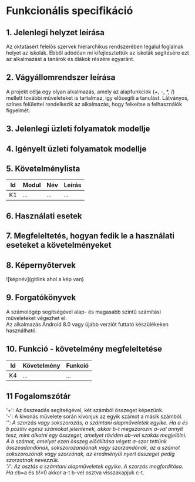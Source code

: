 # Funkcionális specifikáció
## 1. Jelenlegi helyzet leírása

Az oktatásért felelős szervek hierarchikus rendszerében legalul foglalnak helyet az iskolák. Ebből adódóan mi kifejlesztettük az iskolák segítésére ezt az alkalmazást a tanárok és diákok részére egyaránt.

## 2. Vágyállomrendszer leírása

A projekt célja egy olyan alkalmazás, amely az alapfunkciók (+, -, *, /) mellett további műveleteket is tartalmaz, így elősegíti a tanulást. Látványos, színes felülettel rendelkezik az alkalmazás, hogy felkeltse a felhasználók figyelmét. 

## 3. Jelenlegi üzleti folyamatok modellje

## 4. Igényelt üzleti folyamatok modellje

## 5. Követelménylista

| Id | Modul | Név | Leírás |
| :---: | --- | --- | --- |
| K1 | ...| ... | ... |

## 6. Használati esetek

## 7. Megfeleltetés, hogyan fedik le a használati eseteket a követelményeket

## 8. Képernyőtervek

![képnév](gitlink ahol a kép van)

## 9. Forgatókönyvek

A számológép segítségével alap- és magasabb szintű számítási műveleteket végezhet el.\
Az alkalmazás Android 8.0 vagy újabb verziót futtató készülékeken használható.

## 10. Funkció - követelmény megfeleltetése

| Id | Követelmény | Funkció |
| :---: | --- | --- |
| K4 | ... | ... |

## 11 Fogalomszótár

'+': Az összeadás segítségével, két számból összeget képezünk.\
'-': A kivonás művelete során kivonjuk az egyik számot a másik számból.\
'*': A szorzás vagy sokszorozás, a számtani alapműveletek egyike. Ha a és b pozitív egész számokat jelentenek, akkor b-t megszorozni a-val annyit tesz, mint alkotni egy összeget, amelyet röviden ab-vel szokás megjelölni. A b számot, amelyet ezen összeg előállítása végett a-szor tettünk összeadandónak, sokszorozandónak vagy szorzandónak, az a számot sokszorozónak vagy szorzónak, az eredményül nyert összeget pedig szorzatnak nevezzük.\
'/': Az osztás a számtani alapműveletek egyike. A szorzás megfordítása. Ha c*b=a és b!=0 akkor a-t b-vel osztva visszakapjuk c-t.
